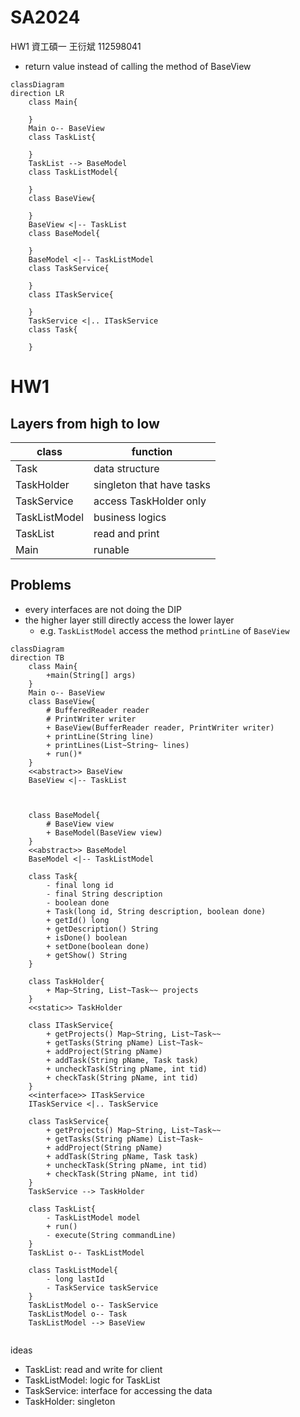 # SA2024
HW1 資工碩一 王衍斌 112598041 

- return value instead of calling the method of BaseView 

```mermaid
classDiagram
direction LR
    class Main{

    }
    Main o-- BaseView
    class TaskList{

    }
    TaskList --> BaseModel
    class TaskListModel{
        
    }
    class BaseView{

    }
    BaseView <|-- TaskList
    class BaseModel{

    }
    BaseModel <|-- TaskListModel
    class TaskService{

    }
    class ITaskService{

    }
    TaskService <|.. ITaskService
    class Task{

    }
```
# HW1
## Layers from high to low
| class         | function                  |
| ------------- | ------------------------- |
| Task          | data structure            |
| TaskHolder    | singleton that have tasks |
| TaskService   | access TaskHolder only    |
| TaskListModel | business logics           |
| TaskList      | read and print            |
| Main          | runable                   |

## Problems
- every interfaces are not doing the DIP
- the higher layer still directly access the lower layer
    - e.g. ```TaskListModel``` access the method ```printLine``` of ```BaseView```


```mermaid
classDiagram 
direction TB
    class Main{
        +main(String[] args)
    }
    Main o-- BaseView
    class BaseView{
        # BufferedReader reader
        # PrintWriter writer
        + BaseView(BufferReader reader, PrintWriter writer)
        + printLine(String line)
        + printLines(List~String~ lines)
        + run()*
    }
    <<abstract>> BaseView
    BaseView <|-- TaskList
    
    

    class BaseModel{
        # BaseView view
        + BaseModel(BaseView view)
    }
    <<abstract>> BaseModel
    BaseModel <|-- TaskListModel

    class Task{
        - final long id
        - final String description
        - boolean done
        + Task(long id, String description, boolean done)
        + getId() long
        + getDescription() String 
        + isDone() boolean 
        + setDone(boolean done)
        + getShow() String
    }

    class TaskHolder{
        + Map~String, List~Task~~ projects
    }
    <<static>> TaskHolder

    class ITaskService{
        + getProjects() Map~String, List~Task~~
        + getTasks(String pName) List~Task~
        + addProject(String pName)
        + addTask(String pName, Task task)
        + uncheckTask(String pName, int tid)
        + checkTask(String pName, int tid) 
    }
    <<interface>> ITaskService
    ITaskService <|.. TaskService

    class TaskService{
        + getProjects() Map~String, List~Task~~
        + getTasks(String pName) List~Task~
        + addProject(String pName)
        + addTask(String pName, Task task)
        + uncheckTask(String pName, int tid)
        + checkTask(String pName, int tid)
    }
    TaskService --> TaskHolder

    class TaskList{
        - TaskListModel model
        + run()
        - execute(String commandLine)
    }
    TaskList o-- TaskListModel
    
    class TaskListModel{
        - long lastId
        - TaskService taskService
    }
    TaskListModel o-- TaskService
    TaskListModel o-- Task
    TaskListModel --> BaseView
    
```

ideas
- TaskList: read and write for client
- TaskListModel: logic for TaskList
- TaskService: interface for accessing the data
- TaskHolder: singleton
